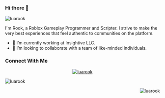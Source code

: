 ### Hi there 👋

<p align="left"> <img src="https://komarev.com/ghpvc/?username=luarook&label=Profile%20views&color=0e75b6&style=flat" alt="luarook" /> </p>

<p align="left">I'm Rook, a Roblox Gameplay Programmer and Scripter. I strive to make the very best experiences that feel authentic to communities on the platform.</p>

- 🔭 I’m currently working at Insightive LLC.
- 👯 I’m looking to collaborate with a team of like-minded individuals.

### Connect With Me
<p align="center"> <a href="https://github.com/ryo-ma/github-profile-trophy"><img src="https://github-profile-trophy.vercel.app/?username=luarook" alt="luarook" /></a> </p>

<p>&nbsp;<img align="left" src="https://github-readme-stats.vercel.app/api?username=luarook&show_icons=true&locale=en" alt="luarook" /></p>

<p><img align="right" src="https://github-readme-streak-stats.herokuapp.com/?user=luarook&" alt="luarook" /></p>
